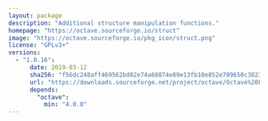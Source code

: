 ```yaml
---
layout: package
description: "Additional structure manipulation functions."
homepage: "https://octave.sourceforge.io/struct"
image: "https://octave.sourceforge.io/pkg_icon/struct.png"
license: "GPLv3+"
versions:
  - "1.0.16":
      date: 2019-03-12
      sha256: "f56dc248aff469562bd82e74a60874e89e13fb10e852e709650c38234206a23f"
      url: "https://downloads.sourceforge.net/project/octave/Octave%20Forge%20Packages/Individual%20Package%20Releases/struct-1.0.16.tar.gz"
      depends:
        "octave":
          min: "4.0.0"
---
```

